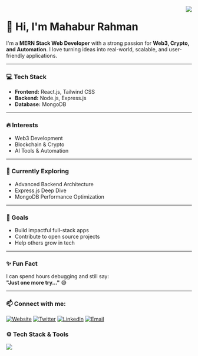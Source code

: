 <img align="right" src="https://visitor-badge.laobi.icu/badge?page_id=mahabur-rahman21.mahabur-rahman21">
<h1 align="left">👋 Hi, I'm Mahabur Rahman</h1>

I'm a **MERN Stack Web Developer** with a strong passion for **Web3, Crypto, and Automation**. I love turning ideas into real-world, scalable, and user-friendly applications.

---

### 💻 Tech Stack
- **Frontend:** React.js, Tailwind CSS
- **Backend:** Node.js, Express.js
- **Database:** MongoDB

---

### 🔥 Interests
- Web3 Development  
- Blockchain & Crypto  
- AI Tools & Automation  

---

### 🚀 Currently Exploring
- Advanced Backend Architecture  
- Express.js Deep Dive  
- MongoDB Performance Optimization

---

### 🎯 Goals
- Build impactful full-stack apps  
- Contribute to open source projects  
- Help others grow in tech

---

### ✨ Fun Fact
I can spend hours debugging and still say:  
**"Just one more try..."** 😅

---
###

### 📫 Connect with me:

[![Website](https://img.shields.io/badge/Website-mahabur.xyz-blue?style=flat&logo=google-chrome)](https://mahabur.xyz)
[![Twitter](https://img.shields.io/badge/Twitter-@themahabur-1DA1F2?style=flat&logo=twitter)](https://twitter.com/themahabur)
[![LinkedIn](https://img.shields.io/badge/LinkedIn-mahaburrahman-blue?style=flat&logo=linkedin)](https://linkedin.com/in/mahaburrahman)
[![Email](https://img.shields.io/badge/Email-themahabur@gmail.com-red?style=flat&logo=gmail)](mailto:themahabur@gmail.com)

### ⚙️ Tech Stack & Tools
<p align="start">
  <img src="https://skillicons.dev/icons?i=html,css,js,react,nodejs,express,mongodb,firebase,tailwind,git,github,vscode" />
</p>


